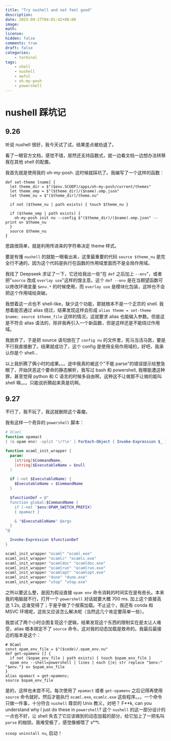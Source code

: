```yaml
---
title: "Try nushell and not feel good"
description: 
date: 2025-09-27T04:01:42+08:00
image: 
math: 
license: 
hidden: false
comments: true
draft: false
categories:
    - terminal
tags:
    - shell
    - nushell
    - awful
    - oh-my-posh
    - powershell
---
```

<!-- 9.26 - 9.27 -->
# nushell 踩坑记

## 9.26

听说 nushell 很好，我今天试了试，结果差点被劝退了。

看了一眼官方文档，感觉不错，居然还支持函数式，就一边看文档一边想办法转移我在其他 shell 的配置。

我首先就是使用我的 oh-my-posh. 这时候就踩坑了。我编写了一个这样的函数：

```nu
def set-theme [name] {
  let theme_dir = $"($env.SCOOP)/apps/oh-my-posh/current/themes"
  let theme_omp = $"($theme_dir)/($name).omp.json"
  let theme_nu = $"($theme_dir)/theme.nu"

  if not ($theme_nu | path exists) { touch $theme_nu }

  if ($theme_omp | path exists) {
    oh-my-posh init nu --config $"($theme_dir)/($name).omp.json" --print o> $theme_nu
  }
  source $theme_nu
}
```

思路很简单，就是利用传进来的字符串决定 theme 样式。

要是有懂 `nushell` 的就能一眼看出来，这里最重要的代码 `source $theme_nu` 是完全行不通的，因为这个代码是执行在函数的作用域里面而不是全局作用域。

我找了 Deepseek 求证了一下，它还给我出一些"在 `def` 之后加上 `--env`"，或者把"`source` 改成 `overlay use`"这样的馊主意。这个 `def --env` 是在当期望函数可以修改环境变量 `$env.*` 的时候使用，而 `overlay use` 是模块化包装，这样也不会把这个作用域给突破。

我想着这一点也不 shell-like，缺少这个功能，那就根本不是一个正宗的 shell. 我想着能否通过 alias 绕过，结果发现这样会形成 `alias theme = set-theme $name; source $theme_file` 这样的情况，这就要求 alias 也能输入参数。但是这是不符合 alias 语法的，除非我再引入一个新函数，但是这样还是不能绕过作用域。

我放弃了，于是把 source 语句放在了 `config nu` 的文件里，死马当活马医，要是不行我直接删了。结果就成功了，这个 config 是使用全局作用域的，好吧，我承认你是个 shell...

以上我折腾了俩小时的成果。。。途中我真的被这个"不能 parse"的错误提示给整急眼了，开始厌恶这个要命的静态解析，我写过 bash 和 powershell, 我哪能遭这种罪，甚至觉得 python 和 C 语言的时候多自由啊，这种这不让做那不让做的能叫 shell 嘛。。。只能说折腾起来真是坑啊。

## 9.27

不行了，我不玩了，我这就删除这个毒瘤。

我有这样一个奇异的 `powershell` 脚本：

```powershell
# OCaml
function opamact
{ (& opam env) -split '\r?\n' | ForEach-Object { Invoke-Expression $_ } }

function ocaml_init_wrapper {
  param(
    [string]$CommandName,
    [string]$ExecutableName = $null
  )

  if (-not $ExecutableName) {
    $ExecutableName = $CommandName
  }

  $functionDef = @"
  function global:$CommandName {
    if (-not `$env:OPAM_SWITCH_PREFIX)
    { opamact }

    & "$ExecutableName" @args
  }
"@

  Invoke-Expression $functionDef
}

ocaml_init_wrapper "ocaml" "ocaml.exe"
ocaml_init_wrapper "ocamlc" "ocamlc.exe"
ocaml_init_wrapper "ocamldoc" "ocamldoc.exe"
ocaml_init_wrapper "ocamlrun" "ocamlrun.exe"
ocaml_init_wrapper "ocamlopt" "ocamlopt.exe"
ocaml_init_wrapper "dune" "dune.exe"
ocaml_init_wrapper "utop" "utop.exe"
```

之所以要这么整，是因为假设直接 `opam env` 命令消耗的时间实在是有些长。本来我的电脑就不行，打开一个 `powershell` 对话就要大概 700 ms. 加上这个直接高达 1.2s, 这谁受得了；于是乎做了个按需加载。不止这个，我还有 conda 和 MSVC 环境呢，这些又应该怎么解决呢（当然这几个肯定要简单一些）。

我尝试了两个小时企图复现这个逻辑，结果发现这个东西的限制实在是太让人难受，alias 根本绑定不了 `source` 命令，这对我的动态加载是致命的。我最后最接近的版本是这个：

```nu
# OCaml
const opam_env_file = $"($code)/.opam_env.nu"
def get-opamenv [] {
  if not ($opam_env_file | path exists) { touch $opam_env_file }
  opam env --shell=powershell | lines | each {|e| str replace "$env:" "$env."} o> $opam_env_file
}
alias opamact = get-opamenv;
source $opam_env_file
```

是的，这样也未尝不可。每次使用了 `opamact` 或者 `get-opamenv` 之后记得再使用 `source` 命令就好。然后才能执行 `ocaml.exe`, `ocamlc.exe` 这些程序。。。一个命令只做一件事，十分符合 `nushell` 尊崇的 Unix 教义，对吧？
F\*\*k, can you understand why I just do these in `powershell`? 这个 `nushell` 的这一部分设计的一点也不好，让 shell 失去了它应该做到的动态加载的部分，给它加上了一把名叫 `parse` 的枷锁。我难受极了，感觉像被喂了 s\*\*t.

`scoop uninstall nu`, 启动！
